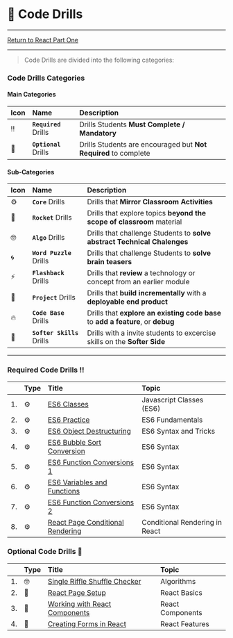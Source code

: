 # :dart: Code Drills

<hr> 

[Return to React Part One](../../../README.md#react-part-one)

<hr>

> Code Drills are divided into the following categories: 

### Code Drills Categories

#### **Main Categories**

| Icon | Name | Description |
|:--|:--|:--|
| :bangbang:  | **`Required`** Drills  | Drills Students **Must Complete / Mandatory** |
| :diamond_shape_with_a_dot_inside:  | **`Optional`** Drills  | Drills Students are encouraged but **Not Required** to complete |

#### **Sub-Categories**

| Icon | Name | Description |
|:--|:--|:--|
| :gear:  | **`Core`** Drills  | Drills that **Mirror Classroom Activities**|
| :rocket:  | **`Rocket`** Drills  | Drills that explore topics **beyond the scope of classroom** material  |
| :nerd_face: | **`Algo`** Drills  | Drills that challenge Students to **solve abstract Technical Chalenges** |
| :cyclone: | **`Word Puzzle`** Drills  | Drills that challenge Students to **solve brain teasers**  |
|  :zap: | **`Flashback`** Drills  | Drills that **review** a technology or concept from an earlier module  |
| :triangular_flag_on_post: | **`Project`** Drills  | Drills that **build incrementally** with a **deployable end product** |
| :fire:  | **`Code Base`** Drills  | Drills that **explore an existing code base** to **add a feature**, or **debug** |
| :radio_button: | **`Softer Skills`** Drills  | Drills with a invite students to excercise skills on the **Softer Side** |

<hr> 

### Required Code Drills :bangbang:
|&nbsp;| Type | Title | Topic |
|:-- | :-- | :--| :--|
| 1. | :gear: | [ES6 Classes](./00-required-code-drills/01-core-js-classes) | Javascript Classes (ES6) |
| 2. | :gear: | [ES6 Practice](./00-required-code-drills/02-core-es6-practice) | ES6 Fundamentals
| 3. | :gear: | [ES6 Object Destructuring](./00-required-code-drills/03-core-object-destructuring) | ES6 Syntax and Tricks
| 4. | :gear: | [ES6 Bubble Sort Conversion](./00-required-code-drills/04-core-es6-bubble-sort) | ES6 Syntax | 
| 5. | :gear: | [ES6 Function Conversions 1](./00-required-code-drills/05-core-es6-conversion-1) | ES6 Syntax |
| 6. | :gear: | [ES6 Variables and Functions](./00-required-code-drills/06-core-es6-variables-and-functions) |  ES6 Syntax |
| 7. | :gear: | [ES6 Function Conversions 2](./00-required-code-drills/07-core-es6-conversion-2) | ES6 Syntax |
| 8. | :gear: | [React Page Conditional Rendering](./00-required-code-drills/08-core-react-page-conditional-rendering) | Conditional Rendering in React |

### Optional Code Drills :diamond_shape_with_a_dot_inside:
|&nbsp;| Type | Title | Topic |
|:-- | :-- | :--| :--|
| 1. | :nerd_face: | [Single Riffle Shuffle Checker](./01-optional-code-drills/08-algo-single-riffle-shuffle) | Algorithms |
| 2. | :triangular_flag_on_post: | [React Page Setup](./01-optional-code-drills/09-proj-react-page-setup) | React Basics |
| 3. | :triangular_flag_on_post: | [Working with React Components](./01-optional-code-drills/10-proj-react-page-components) | React Components |
| 4. | :triangular_flag_on_post: | [Creating Forms in React](./01-optional-code-drills/11-proj-react-page-forms) | React Features |
